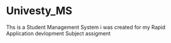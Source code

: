 # Univesty_MS
Ths is a Student Management System 
i was created for my Rapid Application devlopment Subject
assigment
